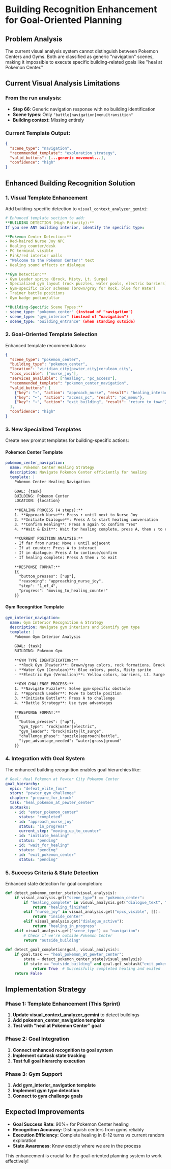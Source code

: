 # Building Recognition Enhancement for Goal-Oriented Planning

## Problem Analysis
The current visual analysis system cannot distinguish between Pokemon Centers and Gyms. Both are classified as generic "navigation" scenes, making it impossible to execute specific building-related goals like "heal at Pokemon Center."

## Current Visual Analysis Limitations

### From the run analysis:
- **Step 66**: Generic navigation response with no building identification
- **Scene types**: Only `"battle|navigation|menu|transition"` 
- **Building context**: Missing entirely

### Current Template Output:
```json
{
  "scene_type": "navigation",
  "recommended_template": "exploration_strategy",
  "valid_buttons": [...generic movement...],
  "confidence": "high"
}
```

## Enhanced Building Recognition Solution

### 1. Visual Template Enhancement

Add building-specific detection to `visual_context_analyzer_gemini`:

```yaml
# Enhanced template section to add:
**BUILDING DETECTION (High Priority):**
If you see ANY building interior, identify the specific type:

**Pokemon Center Detection:**
- Red-haired Nurse Joy NPC
- Healing counter/desk
- PC terminal visible
- Pink/red interior walls
- "Welcome to the Pokemon Center!" text
- Healing sound effects or dialogue

**Gym Detection:**  
- Gym Leader sprite (Brock, Misty, Lt. Surge)
- Specialized gym layout (rock puzzles, water pools, electric barriers)
- Gym-specific color schemes (brown/gray for Rock, blue for Water)
- Trainer battle positions
- Gym badge podium/altar

**Building-Specific Scene Types:**
- scene_type: "pokemon_center" (instead of "navigation")
- scene_type: "gym_interior" (instead of "navigation") 
- scene_type: "building_entrance" (when standing outside)
```

### 2. Goal-Oriented Template Selection

Enhanced template recommendations:

```json
{
  "scene_type": "pokemon_center",
  "building_type": "pokemon_center",
  "location": "viridian_city|pewter_city|cerulean_city",
  "npcs_visible": ["nurse_joy"],
  "services_available": ["healing", "pc_access"],
  "recommended_template": "pokemon_center_navigation",
  "valid_buttons": [
    {"key": "↑", "action": "approach_nurse", "result": "healing_interaction"},
    {"key": "←", "action": "access_pc", "result": "pc_menu"},
    {"key": "↓", "action": "exit_building", "result": "return_to_town"}
  ],
  "confidence": "high"
}
```

### 3. New Specialized Templates

Create new prompt templates for building-specific actions:

#### Pokemon Center Template
```yaml
pokemon_center_navigation:
  name: Pokemon Center Healing Strategy
  description: Navigate Pokemon Center efficiently for healing
  template: |
    Pokemon Center Healing Navigation
    
    GOAL: {task}
    BUILDING: Pokemon Center
    LOCATION: {location}
    
    **HEALING PROCESS (4 steps):**
    1. **Approach Nurse**: Press ↑ until next to Nurse Joy
    2. **Initiate Dialogue**: Press A to start healing conversation
    3. **Confirm Healing**: Press A again to confirm "Yes" 
    4. **Wait & Exit**: Wait for healing complete, press A, then ↓ to exit
    
    **CURRENT POSITION ANALYSIS:**
    - If far from nurse: Move ↑ until adjacent
    - If at counter: Press A to interact
    - If in dialogue: Press A to continue/confirm
    - If healing complete: Press A then ↓ to exit
    
    **RESPONSE FORMAT:**
    {{
      "button_presses": ["up"],
      "reasoning": "approaching_nurse_joy",
      "step": "1_of_4",
      "progress": "moving_to_healing_counter"
    }}
```

#### Gym Recognition Template  
```yaml
gym_interior_navigation:
  name: Gym Interior Recognition & Strategy
  description: Navigate gym interiors and identify gym type
  template: |
    Pokemon Gym Interior Analysis
    
    GOAL: {task}
    BUILDING: Pokemon Gym
    
    **GYM TYPE IDENTIFICATION:**
    - **Rock Gym (Pewter)**: Brown/gray colors, rock formations, Brock sprite
    - **Water Gym (Cerulean)**: Blue colors, pools, Misty sprite  
    - **Electric Gym (Vermilion)**: Yellow colors, barriers, Lt. Surge sprite
    
    **GYM CHALLENGE PROCESS:**
    1. **Navigate Puzzle**: Solve gym-specific obstacle
    2. **Approach Leader**: Move to battle position
    3. **Initiate Battle**: Press A to challenge
    4. **Battle Strategy**: Use type advantages
    
    **RESPONSE FORMAT:**
    {{
      "button_presses": ["up"],
      "gym_type": "rock|water|electric",
      "gym_leader": "brock|misty|lt_surge",
      "challenge_phase": "puzzle|approach|battle",
      "type_advantage_needed": "water|grass|ground"
    }}
```

### 4. Integration with Goal System

The enhanced building recognition enables goal hierarchies like:

```yaml
# Goal: Heal Pokemon at Pewter City Pokemon Center
goal_hierarchy:
  epic: "defeat_elite_four"
  story: "pewter_gym_challenge" 
  chapter: "prepare_for_brock"
  task: "heal_pokemon_at_pewter_center"
  subtasks:
    - id: "enter_pokemon_center"
      status: "completed"
    - id: "approach_nurse_joy"  
      status: "in_progress"
      current_step: "moving_up_to_counter"
    - id: "initiate_healing"
      status: "pending"
    - id: "wait_for_healing"
      status: "pending" 
    - id: "exit_pokemon_center"
      status: "pending"
```

### 5. Success Criteria & State Detection

Enhanced state detection for goal completion:

```python
def detect_pokemon_center_state(visual_analysis):
    if visual_analysis.get("scene_type") == "pokemon_center":
        if "healing_complete" in visual_analysis.get("dialogue_text", ""):
            return "healing_finished"
        elif "nurse_joy" in visual_analysis.get("npcs_visible", []):
            return "inside_center"
        elif visual_analysis.get("dialogue_active"):
            return "healing_in_progress"
    elif visual_analysis.get("scene_type") == "navigation":
        # Check if we're outside Pokemon Center
        return "outside_building"
    
def detect_goal_completion(goal, visual_analysis):
    if goal.task == "heal_pokemon_at_pewter_center":
        state = detect_pokemon_center_state(visual_analysis)
        if state == "outside_building" and goal.get_subtask("exit_pokemon_center").status == "in_progress":
            return True  # Successfully completed healing and exited
    return False
```

## Implementation Strategy

### Phase 1: Template Enhancement (This Sprint)
1. **Update visual_context_analyzer_gemini** to detect buildings
2. **Add pokemon_center_navigation template**
3. **Test with "heal at Pokemon Center" goal**

### Phase 2: Goal Integration
1. **Connect enhanced recognition to goal system**
2. **Implement subtask state tracking**
3. **Test full goal hierarchy execution**

### Phase 3: Gym Support
1. **Add gym_interior_navigation template**
2. **Implement gym type detection**
3. **Connect to gym challenge goals**

## Expected Improvements

- **Goal Success Rate**: 90%+ for Pokemon Center healing
- **Recognition Accuracy**: Distinguish centers from gyms reliably  
- **Execution Efficiency**: Complete healing in 8-12 turns vs current random exploration
- **State Awareness**: Know exactly where we are in the process

This enhancement is crucial for the goal-oriented planning system to work effectively!